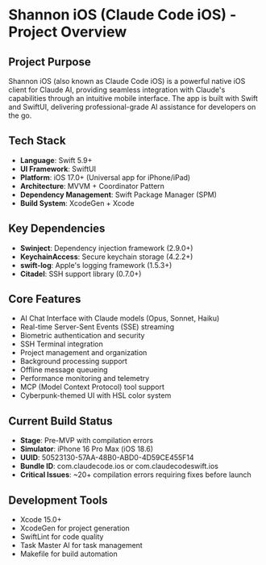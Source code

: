 # Shannon iOS (Claude Code iOS) - Project Overview

## Project Purpose
Shannon iOS (also known as Claude Code iOS) is a powerful native iOS client for Claude AI, providing seamless integration with Claude's capabilities through an intuitive mobile interface. The app is built with Swift and SwiftUI, delivering professional-grade AI assistance for developers on the go.

## Tech Stack
- **Language**: Swift 5.9+
- **UI Framework**: SwiftUI
- **Platform**: iOS 17.0+ (Universal app for iPhone/iPad)
- **Architecture**: MVVM + Coordinator Pattern
- **Dependency Management**: Swift Package Manager (SPM)
- **Build System**: XcodeGen + Xcode

## Key Dependencies
- **Swinject**: Dependency injection framework (2.9.0+)
- **KeychainAccess**: Secure keychain storage (4.2.2+)
- **swift-log**: Apple's logging framework (1.5.3+)
- **Citadel**: SSH support library (0.7.0+)

## Core Features
- AI Chat Interface with Claude models (Opus, Sonnet, Haiku)
- Real-time Server-Sent Events (SSE) streaming
- Biometric authentication and security
- SSH Terminal integration
- Project management and organization
- Background processing support
- Offline message queueing
- Performance monitoring and telemetry
- MCP (Model Context Protocol) tool support
- Cyberpunk-themed UI with HSL color system

## Current Build Status
- **Stage**: Pre-MVP with compilation errors
- **Simulator**: iPhone 16 Pro Max (iOS 18.6) 
- **UUID**: 50523130-57AA-48B0-ABD0-4D59CE455F14
- **Bundle ID**: com.claudecode.ios or com.claudecodeswift.ios
- **Critical Issues**: ~20+ compilation errors requiring fixes before launch

## Development Tools
- Xcode 15.0+
- XcodeGen for project generation
- SwiftLint for code quality
- Task Master AI for task management
- Makefile for build automation